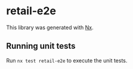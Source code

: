 # retail-e2e

This library was generated with [Nx](https://nx.dev).

## Running unit tests

Run `nx test retail-e2e` to execute the unit tests.
